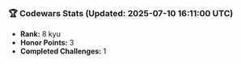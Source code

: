 ### 🏆 Codewars Stats (Updated: 2025-07-10 16:11:00 UTC)

- **Rank:** 8 kyu
- **Honor Points:** 3
- **Completed Challenges:** 1
